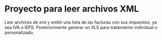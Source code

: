 Proyecto para leer archivos XML
======================================

Leer archivos de xml y emitir una lista de las facturas con sus impuestos, ya sea IVA o IEPS. Posteriormente generar un XLS para tratamiento individual o personalizado.
